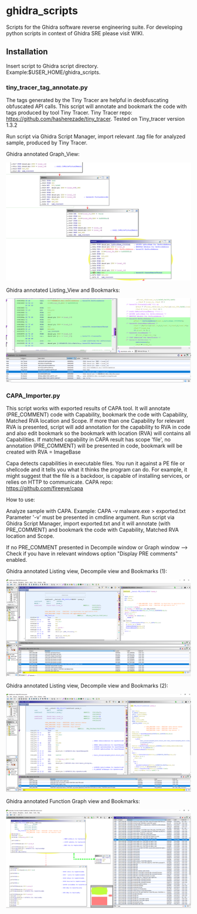 # ghidra_scripts
Scripts for the Ghidra software reverse engineering suite.
For developing python scripts in context of Ghidra SRE please visit WIKI.

## Installation
Insert script to Ghidra script directory. Example:$USER_HOME/ghidra_scripts.

### tiny_tracer_tag_annotate.py
The tags generated by the Tiny Tracer are helpful in deobfuscating obfuscated API calls. This script will annotate and bookmark the code with tags produced by tool Tiny Tracer.
Tiny Tracer repo: https://github.com/hasherezade/tiny_tracer. Tested on Tiny_tracer version 1.3.2

Run script via Ghidra Script Manager, import relevant .tag file for analyzed sample, produced by Tiny Tracer.

Ghidra annotated Graph_View:

![Ghidra annotated Graph view](/Images/GHIDRA_GRAPHVIEW_annotated.PNG)


Ghidra annotated Listing_View and Bookmarks:

![Ghidra annotated_Listing_bookmark_view](/Images/GHIDRA_listing%20view_bookmarks_annotated.PNG)


### CAPA_Importer.py
This script works with exported results of CAPA tool.
It will annotate (PRE_COMMENT) code with Capability, bookmark the code with Capability, Matched RVA location and Scope.
If more than one Capability for relevant RVA is presented, script will add annotation for the capability to RVA in code and also edit bookmark so the bookmark with location (RVA) will contains all Capabilities.
If matched capability in CAPA result has scope 'file', no annotation (PRE_COMMENT) will be presented in code, bookmark will be created with RVA = ImageBase

Capa detects capabilities in executable files. You run it against a PE file or shellcode and it tells you what it thinks the program can do.
For example, it might suggest that the file is a backdoor, is capable of installing services, or relies on HTTP to communicate.
CAPA repo: https://github.com/fireeye/capa

How to use:

Analyze sample with CAPA.
Example: CAPA -v malware.exe > exported.txt
Parameter '-v' must be presented in cmdline argument.
Run script via Ghidra Script Manager, import exported.txt and it will annotate (with PRE_COMMENT) and bookmark the code with Capability, Matched RVA location and Scope.

If no PRE_COMMENT presented in Decompile window or Graph window --> Check if you have in relevant windows option "Display PRE comments" enabled.

Ghidra annotated Listing view, Decompile view and Bookmarks (1):

![Ghidra annotated Graph view](/Images/CAPA_Importer_All_in_one_view.PNG)


Ghidra annotated Listing view, Decompile view and Bookmarks (2):

![Ghidra annotated Graph view](/Images/CAPA_Importer_All_in_one_view2.PNG)



Ghidra annotated Function Graph view and Bookmarks:

![Ghidra annotated Graph view](/Images/CAPA_Importer_Graph_Bookmarks_view.PNG)



